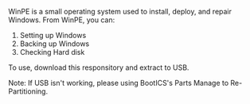 WinPE is a small operating system used to install, deploy, and repair Windows. From WinPE, you can:

1. Setting up Windows
2. Backing up Windows
3. Checking Hard disk

To use, download this responsitory and extract to USB.

Note: If USB isn't working, please using BootICS's Parts Manage to Re-Partitioning.